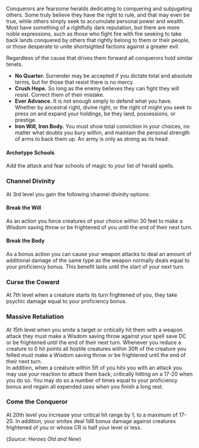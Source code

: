 Conquerors are fearsome heralds dedicating to conquering and subjugating others.  Some truly believe they have the right to rule, and that may even be true, while others simply seek to accumulate personal power and wealth.  Most have something of a rightfully dark reputation, but there are more noble expressions, such as those who fight fire with fire seeking to take back lands conquered by others that rightly belong to them or their people, or those desperate to unite shortsighted factions against a greater evil.

Regardless of the cause that drives them forward all conquerors hold similar tenets.

- **No Quarter.**  Surrender may be accepted if you dictate total and absolute terms, but for those that resist there is no mercy.
- **Crush Hope.**  So long as the enemy believes they can fight they will resist.  Correct them of their mistake.
- **Ever Advance.**  It is not enough simply to defend what you have.  Whether by ancestral right, divine right, or the right of might you seek to press on and expand your holdings, be they land, possessions, or prestige.
- **Iron Will, Iron Body.**  You must show total conviction in your choices, no matter what doubts you bury within, and maintain the personal strength of arms to back them up.  An army is only as strong as its head.

#### Archetype Schools
Add the attack and fear schools of magic to your list of herald spells.

### Channel Divinity
At 3rd level you gain the following channel divinity options:
#### Break the Will
As an action you force creatures of your choice within 30 feet to make a Wisdom saving throw or be frightened of you until the end of their next turn.
#### Break the Body
As a bonus action you can cause your weapon attacks to deal an amount of additional damage of the same type as the weapon normally deals equal to your proficiency bonus. This benefit lasts until the start of your next turn.

### Curse the Coward
At 7th level when a creature starts its turn frightened of you, they take psychic damage equal to your proficiency bonus.

### Massive Retaliation
At 15th level when you smite a target or critically hit them with a weapon attack they must make a Wisdom saving throw against your spell save DC or be frightened until the end of their next turn. Whenever you reduce a creature to 0 hit points all hostile creatures within 30ft of the creature you felled must make a Wisdom saving throw or be frightened until the end of their next turn.<br>
In addition, when a creature within 5ft of you hits you with an attack you may use your reaction to attack them back, critically hitting on a 17-20 when you do so.  You may do so a number of times equal to your proficiency bonus and regain all expended uses when you finish a long rest.

### Come the Conqueror
At 20th level you increase your critical hit range by 1, to a maximum of 17-20.  In addition, your smites deal 1d8 bonus damage against creatures frightened of you or whose CR is half your level or less.


(*Source: Heroes Old and New*)